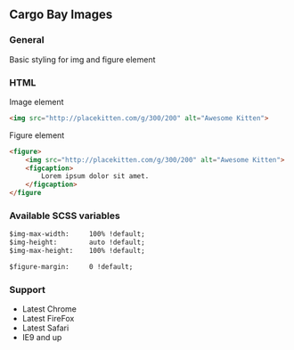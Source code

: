 ## Cargo Bay Images

### General
Basic styling for img and figure element


### HTML
Image element

```html
<img src="http://placekitten.com/g/300/200" alt="Awesome Kitten">
```

Figure element
```html
<figure>
    <img src="http://placekitten.com/g/300/200" alt="Awesome Kitten">
    <figcaption>
        Lorem ipsum dolor sit amet.
    </figcaption>
</figure
```

### Available SCSS variables

```html
$img-max-width:     100% !default;
$img-height:        auto !default;
$img-max-height:    100% !default;

$figure-margin:     0 !default;
```


### Support
- Latest Chrome
- Latest FireFox
- Latest Safari
- IE9 and up
